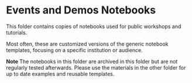 # Events and Demos Notebooks

This folder contains copies of notebooks used for public workshops and tutorials.

Most often, these are customized versions of the generic notebook templates, focusing on a specific institution or audience. 

**Note** 
The notebooks in this folder are archived in this folder but are not regularly tested afterwards. Please use the materials in the other folder for up to date examples and reusable templates.

